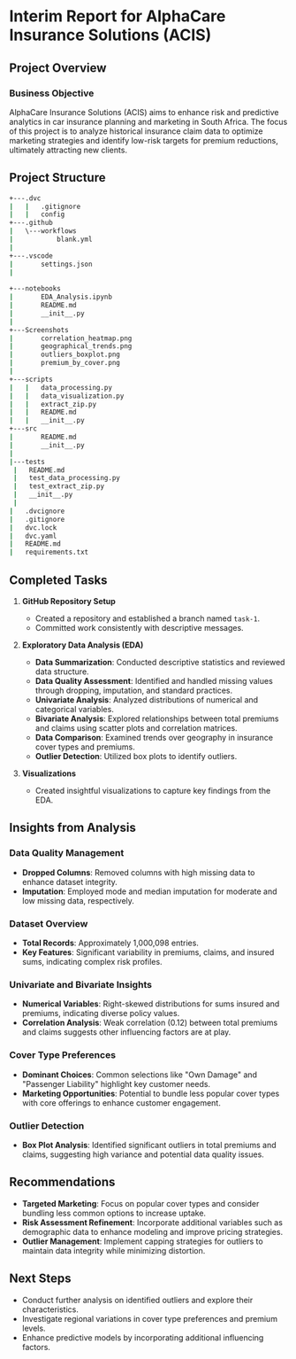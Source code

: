 
# Interim Report for AlphaCare Insurance Solutions (ACIS)

## Project Overview


### Business Objective
AlphaCare Insurance Solutions (ACIS) aims to enhance risk and predictive analytics in car insurance planning and marketing in South Africa. The focus of this project is to analyze historical insurance claim data to optimize marketing strategies and identify low-risk targets for premium reductions, ultimately attracting new clients.

## **Project Structure**

   ``` bash
+---.dvc
|   |   .gitignore
|   |   config           
+---.github
|   \---workflows
|           blank.yml
|           
+---.vscode
|       settings.json
|                          
         
+---notebooks
|       EDA_Analysis.ipynb
|       README.md
|       __init__.py
|       
+---Screenshots
|       correlation_heatmap.png
|       geographical_trends.png
|       outliers_boxplot.png
|       premium_by_cover.png
|       
+---scripts
|   |   data_processing.py
|   |   data_visualization.py
|   |   extract_zip.py
|   |   README.md
|   |   __init__.py         
+---src
|       README.md
|       __init__.py
|       
|---tests
    |   README.md
    |   test_data_processing.py
    |   test_extract_zip.py
    |   __init__.py
    |   
|   .dvcignore
|   .gitignore
|   dvc.lock
|   dvc.yaml
|   README.md
|   requirements.txt
 
```

## Completed Tasks

1. **GitHub Repository Setup**
   - Created a repository and established a branch named `task-1`.
   - Committed work consistently with descriptive messages.

2. **Exploratory Data Analysis (EDA)**
   - **Data Summarization**: Conducted descriptive statistics and reviewed data structure.
   - **Data Quality Assessment**: Identified and handled missing values through dropping, imputation, and standard practices.
   - **Univariate Analysis**: Analyzed distributions of numerical and categorical variables.
   - **Bivariate Analysis**: Explored relationships between total premiums and claims using scatter plots and correlation matrices.
   - **Data Comparison**: Examined trends over geography in insurance cover types and premiums.
   - **Outlier Detection**: Utilized box plots to identify outliers.

3. **Visualizations**
   - Created insightful visualizations to capture key findings from the EDA.

## Insights from Analysis

### Data Quality Management
- **Dropped Columns**: Removed columns with high missing data to enhance dataset integrity.
- **Imputation**: Employed mode and median imputation for moderate and low missing data, respectively.

### Dataset Overview
- **Total Records**: Approximately 1,000,098 entries.
- **Key Features**: Significant variability in premiums, claims, and insured sums, indicating complex risk profiles.

### Univariate and Bivariate Insights
- **Numerical Variables**: Right-skewed distributions for sums insured and premiums, indicating diverse policy values.
- **Correlation Analysis**: Weak correlation (0.12) between total premiums and claims suggests other influencing factors are at play.

### Cover Type Preferences
- **Dominant Choices**: Common selections like "Own Damage" and "Passenger Liability" highlight key customer needs.
- **Marketing Opportunities**: Potential to bundle less popular cover types with core offerings to enhance customer engagement.

### Outlier Detection
- **Box Plot Analysis**: Identified significant outliers in total premiums and claims, suggesting high variance and potential data quality issues.

## Recommendations
- **Targeted Marketing**: Focus on popular cover types and consider bundling less common options to increase uptake.
- **Risk Assessment Refinement**: Incorporate additional variables such as demographic data to enhance modeling and improve pricing strategies.
- **Outlier Management**: Implement capping strategies for outliers to maintain data integrity while minimizing distortion.

## Next Steps
- Conduct further analysis on identified outliers and explore their characteristics.
- Investigate regional variations in cover type preferences and premium levels.
- Enhance predictive models by incorporating additional influencing factors.

